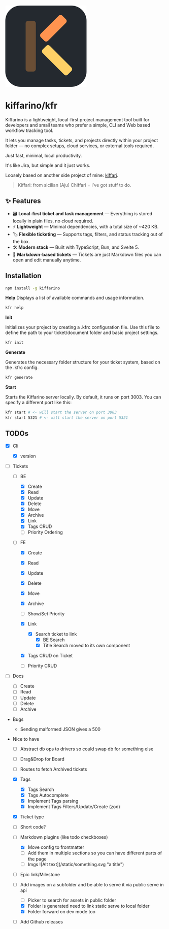 ![Kiffarino Logo](/assets//logo.svg)

# kiffarino/kfr

Kiffarino is a lightweight, local-first project management tool built for developers and small teams who prefer a simple, CLI and Web based workflow tracking tool.

It lets you manage tasks, tickets, and projects directly within your project folder — no complex setups, cloud services, or external tools required.

Just fast, minimal, local productivity.

It's like Jira, but simple and it just works.

Loosely based on another side project of mine: [kiffari](https://github.com/vikkio88/kiffari).

> Kiffari: from sicilian (Aju) Chiffari = I've got stuff to do.


## ✨ Features

- 🗃️ **Local-first ticket and task management** — Everything is stored locally in plain files, no cloud required.
- ⚡ **Lightweight** — Minimal dependencies, with a total size of ~420 KB.
- 🏷️ **Flexible ticketing** — Supports tags, filters, and status tracking out of the box.
- 🛠️ **Modern stack** — Built with TypeScript, Bun, and Svelte 5.
- 📝 **Markdown-based tickets** — Tickets are just Markdown files you can open and edit manually anytime.

## Installation

```bash
npm install -g kiffarino
```

**Help**
Displays a list of available commands and usage information.

```bash
kfr help
```

**Init**

Initializes your project by creating a .kfrc configuration file.
Use this file to define the path to your ticket/document folder and basic project settings.

```bash
kfr init
```

**Generate**

Generates the necessary folder structure for your ticket system, based on the .kfrc config.

```bash
kfr generate
```

**Start**

Starts the Kiffarino server locally.
By default, it runs on port 3003. You can specify a different port like this:

```bash
kfr start # <- will start the server on port 3003
kfr start 5321 # <- will start the server on port 5321
```

## TODOs

- [x] Cli

  - [x] version

- [ ] Tickets

  - [ ] BE

    - [x] Create
    - [x] Read
    - [x] Update
    - [x] Delete
    - [x] Move
    - [x] Archive
    - [x] Link
    - [x] Tags CRUD
    - [ ] Priority Ordering

  - [ ] FE

    - [x] Create
    - [x] Read
    - [x] Update
    - [x] Delete
    - [x] Move
    - [x] Archive
    - [ ] Show/Set Priority
    - [x] Link

      - [x] Search ticket to link
        - [x] BE Search
        - [x] Title Search moved to its own component

    - [x] Tags CRUD on Ticket
    - [ ] Priority CRUD

- [ ] Docs

  - [ ] Create
  - [ ] Read
  - [ ] Update
  - [ ] Delete
  - [ ] Archive

- Bugs

  - Sending malformed JSON gives a 500

- Nice to have

  - [ ] Abstract db ops to drivers so could swap db for something else
  - [ ] Drag&Drop for Board
  - [ ] Routes to fetch Archived tickets
  - [x] Tags
    - [x] Tags Search
    - [x] Tags Autocomplete
    - [x] Implement Tags parsing
    - [x] Implement Tags Filters/Update/Create (zod)

  - [x] Ticket type
  - [ ] Short code?
  - [ ] Markdown plugins (like todo checkboxes)
    - [x] Move config to frontmatter
    - [ ] Add them in multiple sections so you can have different parts of the page
    - [ ] Imgs !\[Alt text\]\(/static/something.svg "a title"\)
  - [ ] Epic link/Milestone

  - [ ] Add images on a subfolder and be able to serve it via public serve in api
    - [ ] Picker to search for assets in public folder
    - [x] Folder is generated need to link static serve to local folder
    - [x] Folder forward on dev mode too
  
  - [ ] Add Github releases
